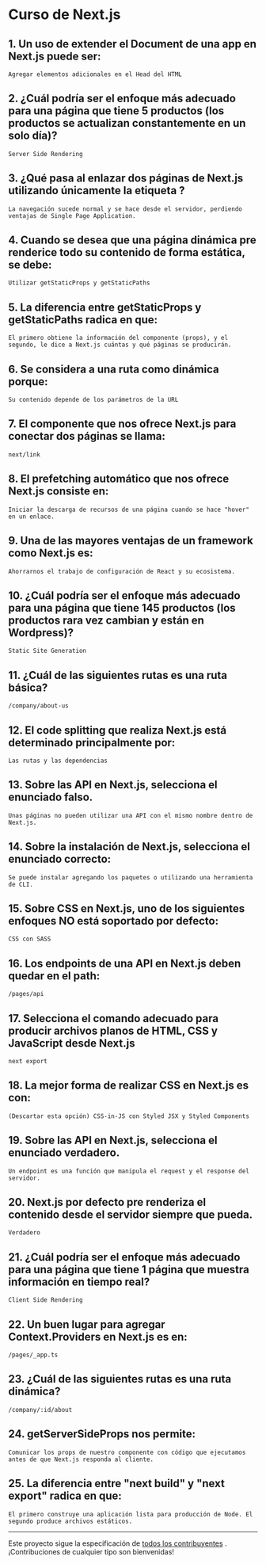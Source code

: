 # Curso de Next.js

## 1. Un uso de extender el Document de una app en Next.js puede ser:
    Agregar elementos adicionales en el Head del HTML
## 2. ¿Cuál podría ser el enfoque más adecuado para una página que tiene 5 productos (los productos se actualizan constantemente en un solo día)?
    Server Side Rendering
## 3. ¿Qué pasa al enlazar dos páginas de Next.js utilizando únicamente la etiqueta <a> ?
    La navegación sucede normal y se hace desde el servidor, perdiendo ventajas de Single Page Application.
## 4. Cuando se desea que una página dinámica pre renderice todo su contenido de forma estática, se debe:
    Utilizar getStaticProps y getStaticPaths
## 5. La diferencia entre getStaticProps y getStaticPaths radica en que:
    El primero obtiene la información del componente (props), y el segundo, le dice a Next.js cuántas y qué páginas se producirán.
## 6. Se considera a una ruta como dinámica porque:
    Su contenido depende de los parámetros de la URL
## 7. El componente que nos ofrece Next.js para conectar dos páginas se llama:
    next/link
## 8. El prefetching automático que nos ofrece Next.js consiste en:
    Iniciar la descarga de recursos de una página cuando se hace "hover" en un enlace.
## 9. Una de las mayores ventajas de un framework como Next.js es:
    Ahorrarnos el trabajo de configuración de React y su ecosistema.
## 10. ¿Cuál podría ser el enfoque más adecuado para una página que tiene 145 productos (los productos rara vez cambian y están en Wordpress)?
    Static Site Generation
## 11. ¿Cuál de las siguientes rutas es una ruta básica?
    /company/about-us
## 12. El code splitting que realiza Next.js está determinado principalmente por:
    Las rutas y las dependencias
## 13. Sobre las API en Next.js, selecciona el enunciado falso.
    Unas páginas no pueden utilizar una API con el mismo nombre dentro de Next.js.

## 14. Sobre la instalación de Next.js, selecciona el enunciado correcto:
    Se puede instalar agregando los paquetes o utilizando una herramienta de CLI.
## 15. Sobre CSS en Next.js, uno de los siguientes enfoques NO está soportado por defecto:
    CSS con SASS
## 16. Los endpoints de una API en Next.js deben quedar en el path:
    /pages/api
## 17. Selecciona el comando adecuado para producir archivos planos de HTML, CSS y JavaScript desde Next.js
    next export
## 18. La mejor forma de realizar CSS en Next.js es con:
    (Descartar esta opción) CSS-in-JS con Styled JSX y Styled Components
## 19. Sobre las API en Next.js, selecciona el enunciado verdadero.
    Un endpoint es una función que manipula el request y el response del servidor.
## 20. Next.js por defecto pre renderiza el contenido desde el servidor siempre que pueda.
    Verdadero
## 21. ¿Cuál podría ser el enfoque más adecuado para una página que tiene 1 página que muestra información en tiempo real?
    Client Side Rendering
## 22. Un buen lugar para agregar Context.Providers en Next.js es en:
    /pages/_app.ts
## 23. ¿Cuál de las siguientes rutas es una ruta dinámica?
    /company/:id/about
## 24. getServerSideProps nos permite:
    Comunicar los props de nuestro componente con código que ejecutamos antes de que Next.js responda al cliente.
## 25. La diferencia entre "next build" y "next export" radica en que:
    El primero construye una aplicación lista para producción de Node. El segundo produce archivos estáticos.

------

Este proyecto sigue la especificación de [todos los contribuyentes](https://github.com/all-contributors/all-contributors) . ¡Contribuciones de cualquier tipo son bienvenidas!
